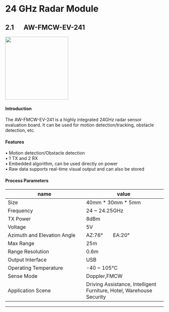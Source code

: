 #  24 GHz Radar Module



## 2.1 &emsp; AW-FMCW-EV-241   
<img src="https://raw.githubusercontent.com/evangg007/evangg007.github.io/master/img/AW-FMCW-EV-241.jpg" width="200" height="200"/>

#### Introduction 
The AW-FMCW-EV-241 is a highly integrated 24GHz radar sensor evaluation board. It can be used for motion detection/tracking, obstacle detection, etc.
#### Features
&bull; Motion detection/Obstacle detection    
&bull; 1 TX and 2 RX       
&bull; Embedded algorithm, can be used directly on power    
&bull; Raw data supports real-time visual output and can also be stored  

#### Process Parameters

<style>
table th:first-of-type {
    width: 25%;
}
table th:nth-of-type(2) {
    width: 25%;
}

</style>

| name                          | value                   |
|-------------------------------|-------------------------|
| Size                          | 40mm * 30mm * 5mm       |
| Frequency                     | 24 ~ 24.25GHz           |
| TX Power                      | 8dBm                    |
| Voltage                       | 5V                      |
| Azimuth and Elevation Angle   | AZ:76°&emsp;&emsp;EA:20°|
| Max Range                     | 25m                     |
| Range Resolution              | 0.6m                    |
| Output Interface              | USB                     |
| Operating Temperature         | -40 ~ 105℃             |
| Sense Mode                    | Doppler,FMCW            |
| Application Scene             | Driving Assistance, Intelligent Furniture, Hotel, Warehouse Security|

----------------------------------------------------------------------------